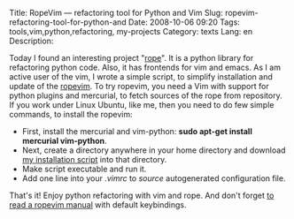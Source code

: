 Title: RopeVim — refactoring tool for Python and Vim
Slug: ropevim-refactoring-tool-for-python-and
Date: 2008-10-06 09:20
Tags: tools,vim,python,refactoring, my-projects
Category: texts
Lang: en
Description: 

Today I found an interesting project "[rope][1]". It is a python library for refactoring python code. Also, it has frontends for vim and emacs. As I am active user of the vim, I wrote a simple script, to simplify installation and update of the [ropevim][2]. To try ropevim, you need a Vim with support for python plugins and mercurial, to fetch sources of the rope from repository. If you work under Linux Ubuntu, like me, then you need to do few simple commands, to install the ropevim: 

  * First, install the mercurial and vim-python: **sudo apt-get install mercurial vim-python**.
  * Next, create a directory anywhere in your home directory and download [my installation script][3] into that directory.
  * Make script executable and run it.
  * Add one line into your _.vimrc_ to _source_ autogenerated configuration file.

That's it! Enjoy python refactoring with vim and rope. And don't forget [to read a ropevim manual][4] with default keybindings.

   [1]: http://rope.sourceforge.net/
   [2]: http://rope.sourceforge.net/ropevim.html
   [3]: http://gist.github.com/15067
   [4]: http://www.bitbucket.org/agr/ropevim/src/tip/README.txt